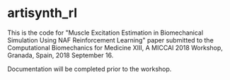 # artisynth_rl
This is the code for "Muscle Excitation Estimation in Biomechanical Simulation Using NAF Reinforcement Learning" paper submitted to the Computational Biomechanics for Medicine XIII, A MICCAI 2018 Workshop, Granada, Spain, 2018 September 16.

Documentation will be completed prior to the workshop.
